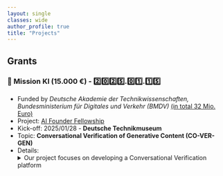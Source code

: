 ```yaml
---
layout: single
classes: wide
author_profile: true
title: "Projects"
---
```


## Grants

### 🚀 Mission KI (15.000 €) - 2️⃣0️⃣2️⃣5️⃣.0️⃣1️⃣.1️⃣5️⃣
- Funded by _Deutsche Akademie der Technikwissenschaften, Bundesministerium für Digitales und Verkehr (BMDV)_ <u>(in total 32 Mio. Euro)</u> <br>
- Project: [AI Founder Fellowship](https://mission-ki.de/en/ai-founder-fellowship)
- Kick-off: 2025/01/28 - **Deutsche Technikmuseum**
- Topic: **Conversational Verification of Generative Content (CO-VER-GEN)**
- Details: <details><summary>Our project focuses on developing a Conversational Verification platform </summary> that ensures the factual accuracy of AI-generated content within corporate environments. By integrating Large Language Models (LLMs) with Retrieval-Augmented Generation (RAG) techniques, we aim to align generative outputs with organizational knowledge bases, ensuring compliance with corporate policies and maintaining brand integrity.
A key innovation is the incorporation of Conversational Explainable AI (ConvXAI) principles, providing users with interactive, dialogue-based explanations. This feature allows users to query, validate, and refine verification results in real time, enhancing transparency and trust in the system's outputs.
The platform offers a secure, internal-facing application enabling companies to verify generative content against their proprietary knowledge bases. This includes validating AI-generated content for compliance, brand alignment, and factual accuracy, thereby reducing risks associated with deploying generative AI systems in corporate environments.</details> 